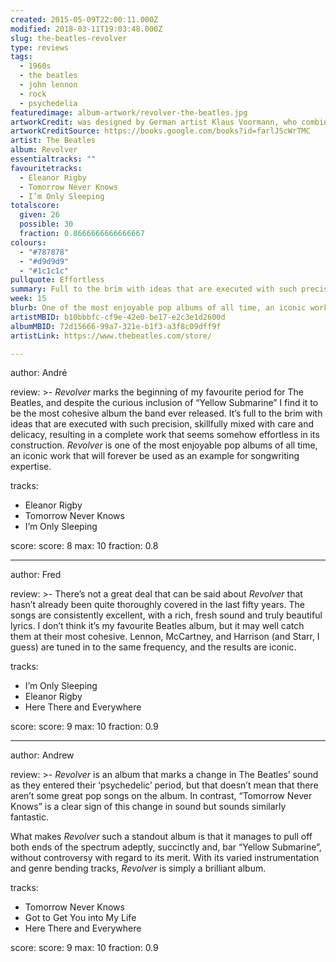 ```yaml
---
created: 2015-05-09T22:00:11.000Z
modified: 2018-03-11T19:03:48.000Z
slug: the-beatles-revolver
type: reviews
tags:
  - 1960s
  - the beatles
  - john lennon
  - rock
  - psychedelia
featuredimage: album-artwork/revolver-the-beatles.jpg
artworkCredit: was designed by German artist Klaus Voormann, who combined line drawing inspired by English illustrator Aubrey Beardsley with a collage of photos mostly taken by Robert Freeman. The Beatles’ manager, Brian Epstein, wept when he saw the finished cover because it suited the music so well.
artworkCreditSource: https://books.google.com/books?id=farlJScWrTMC
artist: The Beatles
album: Revolver
essentialtracks: ""
favouritetracks:
  - Eleanor Rigby
  - Tomorrow Never Knows
  - I’m Only Sleeping
totalscore:
  given: 26
  possible: 30
  fraction: 0.8666666666666667
colours:
  - "#787878"
  - "#d9d9d9"
  - "#1c1c1c"
pullquote: Effortless
summary: Full to the brim with ideas that are executed with such precision, skillfully mixed with care and delicacy, resulting in a complete work that seems somehow effortless in its construction.
week: 15
blurb: One of the most enjoyable pop albums of all time, an iconic work that will forever be used as an example for songwriting expertise.
artistMBID: b10bbbfc-cf9e-42e0-be17-e2c3e1d2600d
albumMBID: 72d15666-99a7-321e-b1f3-a3f8c09dff9f
artistLink: https://www.thebeatles.com/store/

---
```

author: André

review: >-
  *Revolver* marks the beginning of my favourite period for The Beatles, and despite the curious inclusion of “Yellow Submarine” I find it to be the most cohesive album the band ever released. It’s full to the brim with ideas that are executed with such precision, skillfully mixed with care and delicacy, resulting in a complete work that seems somehow effortless in its construction. *Revolver* is one of the most enjoyable pop albums of all time, an iconic work that will forever be used as an example for songwriting expertise.

tracks:
  - Eleanor Rigby
  - ­Tomorrow Never Knows
  - ­I’m Only Sleeping

score:
  score: 8
  max: 10
  fraction: 0.8

---
author: Fred

review: >-
  There’s not a great deal that can be said about *Revolver* that hasn’t already been quite thoroughly covered in the last fifty years. The songs are consistently excellent, with a rich, fresh sound and truly beautiful lyrics. I don’t think it’s my favourite Beatles album, but it may well catch them at their most cohesive. Lennon, McCartney, and Harrison (and Starr, I guess) are tuned in to the same frequency, and the results are iconic.

tracks:
  - I’m Only Sleeping
  - ­Eleanor Rigby
  - ­Here There and Everywhere

score:
  score: 9
  max: 10
  fraction: 0.9

---
author: Andrew

review: >-
  *Revolver* is an album that marks a change in The Beatles’ sound as they entered their ‘psychedelic’ period, but that doesn’t mean that there aren’t some great pop songs on the album. In contrast, “Tomorrow Never Knows” is a clear sign of this change in sound but sounds similarly fantastic. 
  
  What makes *Revolver* such a standout album is that it manages to pull off both ends of the spectrum adeptly, succinctly and, bar “Yellow Submarine”, without controversy with regard to its merit. With its varied instrumentation and genre bending tracks, *Revolver* is simply a brilliant album.

tracks:
  - Tomorrow Never Knows
  - ­Got to Get You into My Life
  - ­Here There and Everywhere

score:
  score: 9
  max: 10
  fraction: 0.9
